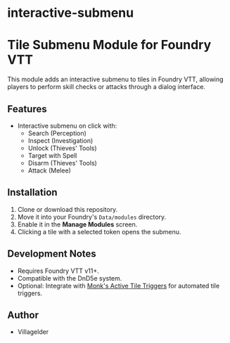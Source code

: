 # interactive-submenu

# Tile Submenu Module for Foundry VTT

This module adds an interactive submenu to tiles in Foundry VTT, allowing players to perform skill checks or attacks through a dialog interface.

## Features

- Interactive submenu on click with:
  - Search (Perception)
  - Inspect (Investigation)
  - Unlock (Thieves' Tools)
  - Target with Spell
  - Disarm (Thieves' Tools)
  - Attack (Melee)

## Installation

1. Clone or download this repository.
2. Move it into your Foundry's `Data/modules` directory.
3. Enable it in the **Manage Modules** screen.
4. Clicking a tile with a selected token opens the submenu.

## Development Notes

- Requires Foundry VTT v11+.
- Compatible with the DnD5e system.
- Optional: Integrate with [Monk's Active Tile Triggers](https://foundryvtt.com/packages/monks-active-tiles) for automated tile triggers.

## Author

- Villagelder

